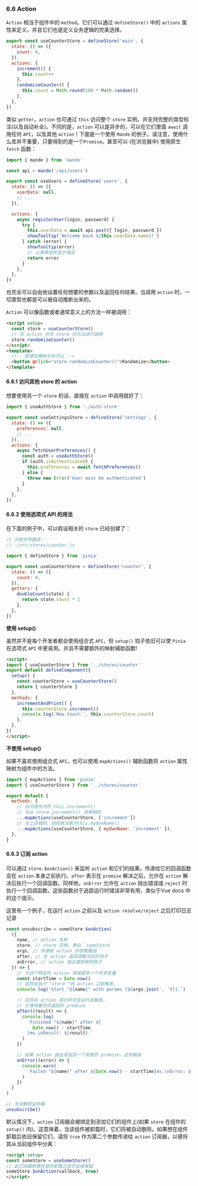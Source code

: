 ### 6.6 Action

`Action` 相当于组件中的 `method`。它们可以通过 `defineStore()` 中的 `actions` 属性来定义，并且它们也是定义业务逻辑的完美选择。

```js
export const useCounterStore = defineStore('main', {
  state: () => ({
    count: 0,
  }),
  actions: {
    increment() {
      this.count++
    },
    randomizeCounter() {
      this.count = Math.round(100 * Math.random())
    },
  },
})
```

类似 `getter`，`action` 也可通过 `this` 访问整个 `store` 实例，并支持完整的类型标注(以及自动补全)。不同的是，`action` 可以是异步的，可以在它们里面 `await` 调用任何 `API`，以及其他 `action`！下面是一个使用 `Mande` 的例子。请注意，使用什么库并不重要，只要得到的是一个`Promise`。甚至可以 (在浏览器中) 使用原生 `fetch` 函数：

```js
import { mande } from 'mande'

const api = mande('/api/users')

export const useUsers = defineStore('users', {
  state: () => ({
    userData: null,
    // ...
  }),

  actions: {
    async registerUser(login, password) {
      try {
        this.userData = await api.post({ login, password })
        showTooltip(`Welcome back ${this.userData.name}!`)
      } catch (error) {
        showTooltip(error)
        // 让表单组件显示错误
        return error
      }
    },
  },
})
```

也完全可以自由地设置任何想要的参数以及返回任何结果。当调用 `action` 时，一切类型也都是可以被自动推断出来的。

`Action` 可以像函数或者通常意义上的方法一样被调用：

```html
<script setup>
  const store = useCounterStore()
  // 将 action 作为 store 的方法进行调用
  store.randomizeCounter()
</script>
<template>
  <!-- 即使在模板中也可以 -->
  <button @click="store.randomizeCounter()">Randomize</button>
</template>
```

#### 6.6.1 访问其他 store 的 action

想要使用另一个 `store` 的话，直接在 `action` 中调用就好了：

```js
import { useAuthStore } from './auth-store'

export const useSettingsStore = defineStore('settings', {
  state: () => ({
    preferences: null,
    // ...
  }),
  actions: {
    async fetchUserPreferences() {
      const auth = useAuthStore()
      if (auth.isAuthenticated) {
        this.preferences = await fetchPreferences()
      } else {
        throw new Error('User must be authenticated')
      }
    },
  },
})
```

#### 6.6.2 使用选项式 API 的用法

在下面的例子中，可以假设相关的 `store` 已经创建了：

```js
// 示例文件路径：
// ./src/stores/counter.js

import { defineStore } from 'pinia'

export const useCounterStore = defineStore('counter', {
  state: () => ({
    count: 0,
  }),
  getters: {
    doubleCount(state) {
      return state.count * 2
    },
  },
})
```

**使用 setup()**  

虽然并不是每个开发者都会使用组合式 `API`，但 `setup()` 钩子依旧可以使 `Pinia` 在选项式 `API` 中更易用。并且不需要额外的映射辅助函数!

```html
<script>
import { useCounterStore } from '../stores/counter'
export default defineComponent({
  setup() {
    const counterStore = useCounterStore()
    return { counterStore }
  },
  methods: {
    incrementAndPrint() {
      this.counterStore.increment()
      console.log('New Count:', this.counterStore.count)
    },
  },
})
</script>
```

**不使用 setup()**  

如果不喜欢使用组合式 `API`，也可以使用 `mapActions()` 辅助函数将 `action` 属性映射为组件中的方法。

```js
import { mapActions } from 'pinia'
import { useCounterStore } from '../stores/counter'

export default {
  methods: {
    // 访问组件内的 this.increment()
    // 与从 store.increment() 调用相同
    ...mapActions(useCounterStore, ['increment'])
    // 与上述相同，但将其注册为this.myOwnName()
    ...mapActions(useCounterStore, { myOwnName: 'increment' }),
  },
}
```

#### 6.6.3 订阅 action

可以通过 `store.$onAction()` 来监听 `action` 和它们的结果。传递给它的回调函数会在 `action` 本身之前执行。`after` 表示在 `promise` 解决之后，允许在 `action` 解决后执行一个回调函数。同样地，`onError` 允许在 `action` 抛出错误或 `reject` 时执行一个回调函数。这些函数对于追踪运行时错误非常有用，类似于Vue docs 中的这个提示。

这里有一个例子，在运行 `action` 之前以及 `action resolve/reject` 之后打印日志记录

```js
const unsubscribe = someStore.$onAction(
  ({
    name, // action 名称
    store, // store 实例，类似 `someStore`
    args, // 传递给 action 的参数数组
    after, // 在 action 返回或解决后的钩子
    onError, // action 抛出或拒绝的钩子
  }) => {
    // 为这个特定的 action 调用提供一个共享变量
    const startTime = Date.now()
    // 这将在执行 "store "的 action 之前触发。
    console.log(`Start "${name}" with params [${args.join(', ')}].`)

    // 这将在 action 成功并完全运行后触发。
    // 它等待着任何返回的 promise
    after((result) => {
      console.log(
        `Finished "${name}" after ${
          Date.now() - startTime
        }ms.\nResult: ${result}.`
      )
    })

    // 如果 action 抛出或返回一个拒绝的 promise，这将触发
    onError((error) => {
      console.warn(
        `Failed "${name}" after ${Date.now() - startTime}ms.\nError: ${error}.`
      )
    })
  }
)

// 手动删除监听器
unsubscribe()
```

默认情况下，`action` 订阅器会被绑定到添加它们的组件上(如果 `store` 在组件的 `setup()` 内)。这意味着，当该组件被卸载时，它们将被自动删除。如果想在组件卸载后依旧保留它们，请将 `true` 作为第二个参数传递给 `action` 订阅器，以便将其从当前组件中分离：

```html
<script setup>
const someStore = useSomeStore()
// 此订阅器即便在组件卸载之后仍会被保留
someStore.$onAction(callback, true)
</script>
```
